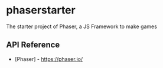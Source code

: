 # phaserstarter
The starter project of Phaser, a JS Framework to make games

## API Reference
* [Phaser] - https://phaser.io/
